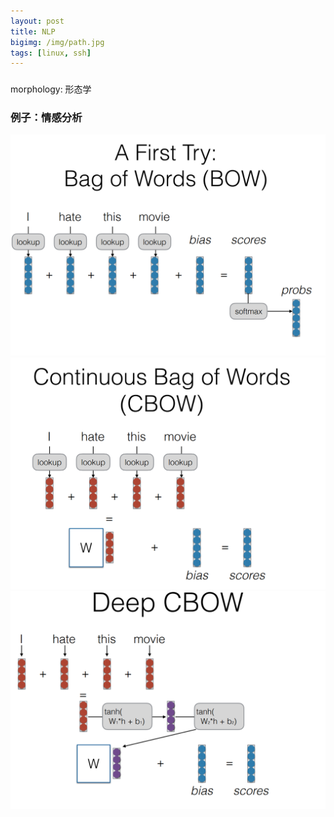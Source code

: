 ```yaml
---
layout: post
title: NLP
bigimg: /img/path.jpg
tags: [linux, ssh]
---
```

###
morphology: 形态学 


### 例子：情感分析

<img src="/img/bow.png" alt="None" width="600">
<img src="/img/cbow.png" alt="None" width="600">
<img src="/img/deep cbow.png" alt="None" width="600">
